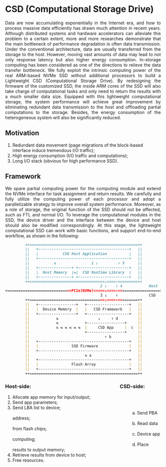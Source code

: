 # CSD (Computational Storage Drive)

<p align = "justify">
Data are now accumulating exponentially in the Internet era, and how to process massive data efficiently has drawn much attention in recent years. Although distributed systems and hardware accelerators can alleviate this problem to a certain extent, more and more researches demonstrate that the main bottleneck of performance degradation is often data transmission. Under the conventional architecture, data are usually transferred from the storage to the host. However, moving vast amounts of data may lead to not only response latency but also higher energy consumption. In-storage computing has been considered as one of the directions to relieve the data transfer bottleneck. We fully exploit the intrinsic computing power of the real ARM-based NVMe SSD without additional processors to build a Lightweight CSD (Computational Storage Drive). By redesigning the firmware of the customized SSD, the inside ARM cores of the SSD will also take charge of computational tasks and only need to return the results with a much smaller data size. Equipped with this lightweight computational storage, the system performance will achieve great improvement by eliminating redundant data transmission to the host and offloading partial computations to the storage. Besides, the energy consumption of the heterogeneous system will also be significantly reduced.
</p>

## Motivation

1. Redundant data movement (page migrations of the block-based interface induce tremendous I/O traffic);
2. High energy consumption (I/O traffic and computations);
3. Long I/O stack (obvious for high performance SSD).

## Framework

<p align = "justify">
We spare partial computing power for the computing module and extend the NVMe interface for task assignment and return results. We carefully and fully utilize the computing power of each processor and adopt a parallelizable strategy to improve overall system performance. Moreover, as a role of storage, the original function of the SSD should not be affected, such as FTL and normal I/O. To leverage the computational modules in the SSD, the device driver and the interface between the device and host should also be modified correspondingly. At this stage, the lightweight computational SSD can work with basic functions, and support end-to-end workflow, as shown in the following:
</p>

```markdown
         ++=================================================++
         ||   +-----------------------------------------+   ||
         ||   |           CSD Host Application          |   ||
         ||   +-----------------------------------------+   ||
         ||           ⇅                1 ↓         ↑ 5      ||
         ||   +---------------+ +-----------------------+   ||
         ||   |  Host Memory  |⇆|  CSD Runtime Library  |   ||
         ||   +---------------+ +-----------------------+   ||              
         ++==================================↓====↑=========++
                                           2 ↓    ↑ 4            Host
<=============================PCIe(NVMe)=====↓====↑===================>
                                           3 ↓    ↑              CSD
         ++==================================↓====↑=========++
         ||   +-----------------+   +-------------------+   ||
         ||   |  Device Memory  |   |   CSD Framework   |   ||
         ||   +-----------------+   +-------------------+   ||
         ||            ⇅                  ↓     ↑ d         ||
         ||            ⇅            +-----------------+     ||
         ||            ⇅ ⇆ ⇆ ⇆ ⇆ ⇆  |     CSD App     |  c  ||
         ||                         +-----------------+     ||
         ||                                  ↑ b            ||
         ||   +-----------------------------------------+   ||
         ||   |               SSD Firmware              |   ||
         ||   +-----------------------------------------+   ||
         ||                         ⇅ a                     ||
         ||   +-----------------------------------------+   ||
         ||   |               Flash Array               |   ||
         ||   +-----------------------------------------+   ||
         ++=================================================++
```

### Host-side: &emsp; &emsp; &emsp; &emsp; &emsp; &emsp; &emsp; &emsp; &emsp; &emsp; &emsp; &emsp; &emsp; &emsp; CSD-side:

1. Allocate app memory for input/output;
2. Send app parameters;
3. Send LBA list to device;<br />
&ensp; &emsp; &emsp; &emsp; &emsp; &emsp; &emsp; &emsp; &emsp; &emsp; &emsp; &emsp; &emsp; &emsp; &emsp; &emsp; &emsp; &emsp; &emsp; &emsp; &emsp; &emsp; a. Send PBA address;<br />
&ensp; &emsp; &emsp; &emsp; &emsp; &emsp; &emsp; &emsp; &emsp; &emsp; &emsp; &emsp; &emsp; &emsp; &emsp; &emsp; &emsp; &emsp; &emsp; &emsp; &emsp; &emsp; b. Read data from flash chips;<br />
&ensp; &emsp; &emsp; &emsp; &emsp; &emsp; &emsp; &emsp; &emsp; &emsp; &emsp; &emsp; &emsp; &emsp; &emsp; &emsp; &emsp; &emsp; &emsp; &emsp; &emsp; &emsp; c. Device app computing;<br />
&ensp; &emsp; &emsp; &emsp; &emsp; &emsp; &emsp; &emsp; &emsp; &emsp; &emsp; &emsp; &emsp; &emsp; &emsp; &emsp; &emsp; &emsp; &emsp; &emsp; &emsp; &emsp; d. Place results to output memory;<br />
4. Retrieve results from device to host;
5. Free resources.
